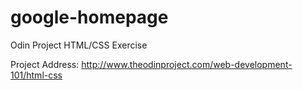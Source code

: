 # google-homepage

Odin Project HTML/CSS Exercise

Project Address: http://www.theodinproject.com/web-development-101/html-css
